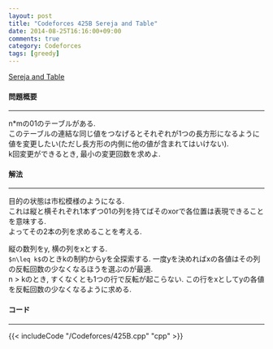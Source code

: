 ```yaml
---
layout: post
title: "Codeforces 425B Sereja and Table"
date: 2014-08-25T16:16:00+09:00
comments: true
category: Codeforces
tags: [greedy]
---
```


[Sereja and Table](http://codeforces.com/contest/425/problem/B)

#### 問題概要

****

n\*mの01のテーブルがある.  
このテーブルの連結な同じ値をつなげるとそれぞれが1つの長方形になるように値を変更したい(ただし長方形の内側に他の値が含まれてはいけない).  
k回変更ができるとき, 最小の変更回数を求めよ.

#### 解法

****

目的の状態は市松模様のようになる.  
これは縦と横それぞれ1本ずつ01の列を持てばそのxorで各位置は表現できることを意味する.  
よってその2本の列を求めることを考える.  
  
縦の数列をy, 横の列をxとする.  
`$n\leq k$`のときkの制約からyを全探索する. 一度yを決めればxの各値はその列の反転回数の少なくなるほうを選ぶのが最適.  
n > kのとき, すくなくとも1つの行で反転が起こらない. この行をxとしてyの各値を反転回数の少なくなるように求める.

#### コード

****

{{< includeCode "/Codeforces/425B.cpp" "cpp" >}}
